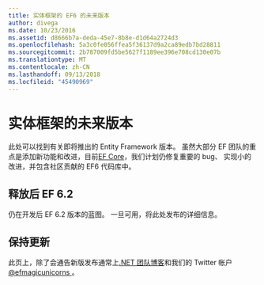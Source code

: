```yaml
---
title: 实体框架的 EF6 的未来版本
author: divega
ms.date: 10/23/2016
ms.assetid: d8666b7a-deda-45e7-8b8e-d1d64a2724d3
ms.openlocfilehash: 5a3c0fe056ffea5f36137d9a2ca89edb7bd28811
ms.sourcegitcommit: 2b787009fd5be5627f1189ee396e708cd130e07b
ms.translationtype: MT
ms.contentlocale: zh-CN
ms.lasthandoff: 09/13/2018
ms.locfileid: "45490969"
---
```

# <a name="future-versions-of-entity-framework"></a>实体框架的未来版本 
此处可以找到有关即将推出的 Entity Framework 版本。
虽然大部分 EF 团队的重点是添加新功能和改进，目前[EF Core](https://docs.microsoft.com/en-us/ef/core/index)，我们计划仍修复重要的 bug、 实现小的改进，并包含社区贡献的 EF6 代码库中。

## <a name="post-ef-62-releases"></a>释放后 EF 6.2

仍在开发后 EF 6.2 版本的蓝图。 一旦可用，将此处发布的详细信息。
 
## <a name="staying-up-to-date"></a>保持更新  
  
此页上，除了会通告新版发布通常上[.NET 团队博客](https://blogs.msdn.microsoft.com/dotnet/tag/entity-framework/)和我们的 Twitter 帐户[ @efmagicunicorns ](http://twitter.com/efmagicunicorns)。
  